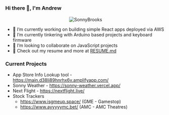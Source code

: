 ### Hi there 👋, I'm Andrew


<p align="center">&nbsp;<img align="center" src="https://github-readme-stats.vercel.app/api?username=SonnyBrooks&theme=algolia&show_icons=true" alt="SonnyBrooks"/></p>


- 🔭 I’m currently working on building simple React apps deployed via AWS
- 🌱 I’m currently tinkering with Arduino based projects and keyboard firmware
- 👯 I’m looking to collaborate on JavaScript projects
- 👀 Check out my resume and more at [RESUME.md](https://github.com/SonnyBrooks/RESUME.md)

### Current Projects
* App Store Info Lookup tool - https://main.d38li89hnrhx6v.amplifyapp.com/
* Sonny Weather - https://sonny-weather.vercel.app/
* Next Flight - https://nextflight.live/
* Stock Trackers
  * https://www.isgmeup.space/ (GME - Gamestop)
  * https://www.ayyyyymc.bet/ (AMC - AMC Theatres)
